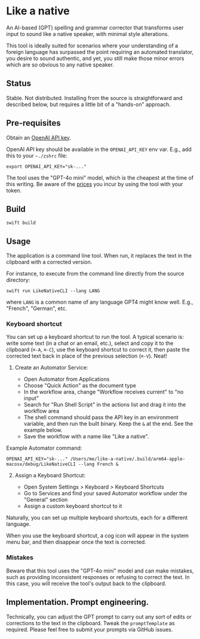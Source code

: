 # Like a native

An AI-based (GPT) spelling and grammar corrector that transforms user input to sound
like a native speaker, with minimal style alterations.

This tool is ideally suited for scenarios where your understanding of a foreign
language has surpassed the point requiring an automated translator, you desire
to sound authentic, and yet, you still make those minor errors which are so
obvious to any native speaker.

## Status

Stable. Not distributed. Installing from the source is straightforward and
described below, but requires a little bit of a "hands-on" approach.

## Pre-requisites

Obtain an [OpenAI API key](https://platform.openai.com/account/api-keys).

OpenAI API key should be available in the `OPENAI_API_KEY` env var. E.g., add
this to your `~./zshrc` file:

    export OPENAI_API_KEY="sk-..."

The tool uses the "GPT-4o mini" model, which is the cheapest at the time of
this writing. Be aware of the [prices](https://openai.com/api/pricing/) you
incur by using the tool with your token.

## Build

    swift build

## Usage

The application is a command line tool. When run, it replaces the text in the
clipboard with a corrected version.

For instance, to execute from the command line directly from the source directory:

    swift run LikeNativeCLI --lang LANG

where `LANG` is a common name of any language GPT4 might know well. E.g.,
"French", "German", etc.

### Keyboard shortcut

You can set up a keyboard shortcut to run the tool. A typical scenario is:
write some text (in a chat or an email, etc.), select and copy it to the
clipboard (`⌘-A`, `⌘-C`), use the keyboard shortcut to correct it, then paste
the corrected text back in place of the previous selection (`⌘-V`). Neat!

1. Create an Automator Service:

   - Open Automator from Applications
   - Choose "Quick Action" as the document type
   - In the workflow area, change "Workflow receives current" to "no input"
   - Search for "Run Shell Script" in the actions list and drag it into the
     workflow area
   - The shell command should pass the API key in an environment variable, and
     then run the built binary. Keep the `&` at the end. See the example below.
   - Save the workflow with a name like "Like a native".

Example Automator command:

    OPENAI_API_KEY="sk-..." /Users/me/like-a-native/.build/arm64-apple-macosx/debug/LikeNativeCLI --lang French &

2. Assign a Keyboard Shortcut:

   - Open System Settings > Keyboard > Keyboard Shortcuts
   - Go to Services and find your saved Automator workflow under the "General"
     section
   - Assign a custom keyboard shortcut to it

Naturally, you can set up multiple keyboard shortcuts, each for a different language.

When you use the keyboard shortcut, a cog icon will appear in the system menu
bar, and then disappear once the text is corrected.

### Mistakes

Beware that this tool uses the "GPT-4o mini" model and can make mistakes, such
as providing inconsistent responses or refusing to correct the text. In this
case, you will receive the tool's output back to the clipboard.

## Implementation. Prompt engineering.

Technically, you can adjust the GPT prompt to carry out any sort of edits or
corrections to the text in the clipboard. Tweak the `promptTemplate` as
required. Please feel free to submit your prompts via GitHub issues.
